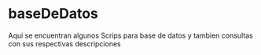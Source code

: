 # baseDeDatos
Aqui se encuentran algunos Scrips para base de datos y tambien consultas con sus respectivas descripciones
